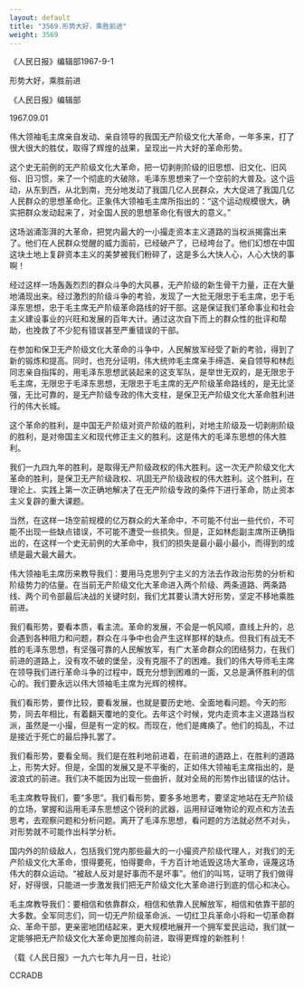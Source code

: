 ```yaml
---
layout: default
title: "3569.形势大好，乘胜前进"
weight: 3569
---
```


《人民日报》编辑部1967-9-1

形势大好，乘胜前进

《人民日报》编辑部

1967.09.01

伟大领袖毛主席亲自发动、亲自领导的我国无产阶级文化大革命，一年多来，打了很大很大的胜仗，取得了辉煌的战果，呈现出一片大好的革命形势。

这个史无前例的无产阶级文化大革命，把一切剥削阶级的旧思想、旧文化、旧风俗、旧习惯，来了一个彻底的大破除，毛泽东思想来了一个空前的大普及。这个运动，从东到西，从北到南，充分地发动了我国几亿人民群众，大大促进了我国几亿人民群众的思想革命化。正象伟大领袖毛主席所指出的：“这个运动规模很大，确实把群众发动起来了，对全国人民的思想革命化有很大的意义。”

这场汹涌澎湃的大革命，把党内最大的一小撮走资本主义道路的当权派揭露出来了。他们在人民群众觉醒的威力面前，已经破产了，已经垮台了。他们幻想在中国这块土地上复辟资本主义的美梦被我们粉碎了，这是多么大快人心，人心大快的事啊！

经过这样一场轰轰烈烈的群众斗争的大风暴，无产阶级的新生骨干力量，正在大量地涌现出来。经过激烈的阶级斗争的考验，发现了一大批无限忠于毛主席，忠于毛泽东思想，忠于毛主席无产阶级革命路线的好干部。这是保证我们革命事业和社会主义建设事业的兴旺和发展的百年大计。通过这次自下而上的群众性的批评和帮助，也挽救了不少犯有错误甚至严重错误的干部。

在参加和保卫无产阶级文化大革命的斗争中，人民解放军经受了新的考验，得到了新的锻炼和提高。同时，也充分证明，伟大统帅毛主席亲手缔造、亲自领导和林彪同志亲自指挥的，用毛泽东思想武装起来的这支军队，是举世无双的，是无限忠于毛主席，无限忠于毛泽东思想，无限忠于毛主席的无产阶级革命路线的，是无比坚强，无比可靠的，是无产阶级专政的伟大支柱，是保卫无产阶级文化大革命胜利进行的伟大长城。

这个革命的胜利，是中国无产阶级对资产阶级的胜利，对地主阶级及一切剥削阶级的胜利，是对帝国主义和现代修正主义的胜利。这是伟大的毛泽东思想的伟大胜利。

我们一九四九年的胜利，是取得无产阶级政权的伟大胜利。这一次无产阶级文化大革命的胜利，是保卫无产阶级政权、巩固无产阶级政权的伟大胜利。这个胜利，在理论上、实践上第一次正确地解决了在无产阶级专政的条件下进行革命，防止资本主义复辟的重大课题。

当然，在这样一场空前规模的亿万群众的大革命中，不可能不付出一些代价，不可能不出现一些缺点错误，不可能不遭受一些损失。但是，正如林彪副主席所正确指出的，在这样一个史无前例的大革命中，我们的损失是最小最小最小，而得到的成绩是最大最大最大。

伟大领袖毛主席历来教导我们：要用马克思列宁主义的方法去作政治形势的分析和阶级势力的估量。在当前无产阶级文化大革命进入两个阶级、两条道路、两条路线、两个司令部最后决战的关键时刻，我们尤其要认清大好形势，坚定不移地乘胜前进。

我们看形势，要看本质，看主流。革命的发展，不会是一帆风顺，直线上升的，总会遇到各种阻力和问题，群众在斗争中也会产生这样那样的缺点。但我们有战无不胜的毛泽东思想，有坚强可靠的人民解放军，有广大革命群众的团结努力，在我们前进的道路上，没有攻不破的堡垒，没有克服不了的困难。我们的伟大导师毛主席在领导我们进行革命斗争的过程中，既充分想到困难的一面，又总是满怀胜利的信心的。我们要永远以伟大领袖毛主席为光辉的榜样。

我们看形势，要作比较，要看发展，也就是要历史地、全面地看问题。今天的形势，同去年相比，有着翻天覆地的变化。去年这个时候，党内走资本主义道路当权派，虽然是一小撮，但是有一定的权。而现在，他们是瘫痪了。他们的捣乱，不过是接近于死亡的最后挣扎罢了。

我们看形势，要看全局。我们是在胜利地前进着，在前进的道路上，在胜利的道路上，形势大好。但是，全国的发展又是不平衡的，正如伟大领袖毛主席指出的，是波浪式的前进。我们决不能因为出现一些曲折，就对全局的形势作出错误的估计。

毛主席教导我们，要“多思”。我们看形势，要多多地思考，要坚定地站在无产阶级的立场，掌握和运用毛泽东思想这个锐利的武器，运用辩证唯物论的观点和方法去思考，去观察问题和分析问题。离开了毛泽东思想，看问题的方法就必然不对头，对形势就不可能作出科学分析。

国内外的阶级敌人，包括我们党内那些最大的一小撮资产阶级代理人，对我们的无产阶级文化大革命，恨得要死，怕得要命，千方百计地诋毁这场大革命，诬蔑这场伟大的群众运动。“被敌人反对是好事而不是坏事”。他们的叫骂，证明了我们做得好，好得很，只能进一步激发我们把无产阶级文化大革命进行到底的信心和决心。

毛主席教导我们：要相信和依靠群众，相信和依靠人民解放军，相信和依靠干部的大多数。全军同志们，同一切无产阶级革命派、一切红卫兵革命小将和一切革命群众、革命干部，更亲密地团结起来，更大规模地展开一个拥军爱民运动，我们就一定能够把无产阶级文化大革命更加推向前进，取得更辉煌的新胜利！

（载《人民日报》一九六七年九月一日，社论）

CCRADB

